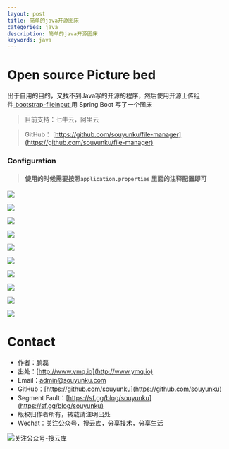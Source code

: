 ```yaml
---
layout: post
title: 简单的java开源图床
categories: java
description: 简单的java开源图床
keywords: java
---
```

# Open source Picture bed

出于自用的目的，又找不到Java写的开源的程序，然后使用开源上传组件[ bootstrap-fileinput ](https://github.com/kartik-v/bootstrap-fileinput/)用 Spring Boot 写了一个图床

> 目前支持：七牛云，阿里云


> GitHub： [https://github.com/souyunku/file-manager](https://github.com/souyunku/file-manager)


### Configuration

> #### 使用的时候需要按照`application.properties` 里面的注释配置即可

![](https://raw.githubusercontent.com/souyunku/file-manager/master/file-manager/doc/index-0.png)


![](https://raw.githubusercontent.com/souyunku/file-manager/master/file-manager/doc/index-1.png)


![](https://raw.githubusercontent.com/souyunku/file-manager/master/file-manager/doc/index-2.png)


![](https://raw.githubusercontent.com/souyunku/file-manager/master/file-manager/doc/index-3.png)


![](https://raw.githubusercontent.com/souyunku/file-manager/master/file-manager/doc/index-4.png)


![](https://raw.githubusercontent.com/souyunku/file-manager/master/file-manager/doc/index-5.png)


![](https://raw.githubusercontent.com/souyunku/file-manager/master/file-manager/doc/index-6.png)


![](https://raw.githubusercontent.com/souyunku/file-manager/master/file-manager/doc/index-7.png)


![](https://raw.githubusercontent.com/souyunku/file-manager/master/file-manager/doc/index-8.png)


![](https://raw.githubusercontent.com/souyunku/file-manager/master/file-manager/doc/index-9.png)

# Contact

 - 作者：鹏磊  
 - 出处：[http://www.ymq.io](http://www.ymq.io)  
 - Email：[admin@souyunku.com](admin@souyunku.com)  
 - GitHub：[https://github.com/souyunku](https://github.com/souyunku)  
 - Segment Fault：[https://sf.gg/blog/souyunku](https://sf.gg/blog/souyunku)  
 - 版权归作者所有，转载请注明出处
 - Wechat：关注公众号，搜云库，分享技术，分享生活
 
![关注公众号-搜云库](http://www.ymq.io/images/souyunku.png "搜云库")


